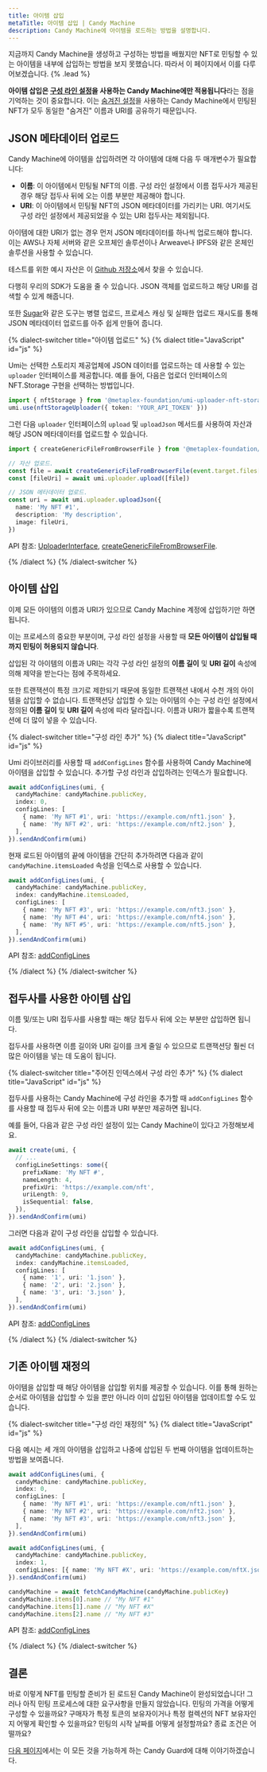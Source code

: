 ```yaml
---
title: 아이템 삽입
metaTitle: 아이템 삽입 | Candy Machine
description: Candy Machine에 아이템을 로드하는 방법을 설명합니다.
---
```


지금까지 Candy Machine을 생성하고 구성하는 방법을 배웠지만 NFT로 민팅할 수 있는 아이템을 내부에 삽입하는 방법을 보지 못했습니다. 따라서 이 페이지에서 이를 다루어보겠습니다. {% .lead %}

**아이템 삽입은 [구성 라인 설정](/kr/candy-machine/settings#config-line-settings)을 사용하는 Candy Machine에만 적용됩니다**라는 점을 기억하는 것이 중요합니다. 이는 [숨겨진 설정](/kr/candy-machine/settings#hidden-settings)을 사용하는 Candy Machine에서 민팅된 NFT가 모두 동일한 "숨겨진" 이름과 URI를 공유하기 때문입니다.

## JSON 메타데이터 업로드

Candy Machine에 아이템을 삽입하려면 각 아이템에 대해 다음 두 매개변수가 필요합니다:

- **이름**: 이 아이템에서 민팅될 NFT의 이름. 구성 라인 설정에서 이름 접두사가 제공된 경우 해당 접두사 뒤에 오는 이름 부분만 제공해야 합니다.
- **URI**: 이 아이템에서 민팅될 NFT의 JSON 메타데이터를 가리키는 URI. 여기서도 구성 라인 설정에서 제공되었을 수 있는 URI 접두사는 제외됩니다.

아이템에 대한 URI가 없는 경우 먼저 JSON 메타데이터를 하나씩 업로드해야 합니다. 이는 AWS나 자체 서버와 같은 오프체인 솔루션이나 Arweave나 IPFS와 같은 온체인 솔루션을 사용할 수 있습니다.

테스트를 위한 예시 자산은 이 [Github 저장소](https://github.com/metaplex-foundation/example-candy-machine-assets)에서 찾을 수 있습니다.

다행히 우리의 SDK가 도움을 줄 수 있습니다. JSON 객체를 업로드하고 해당 URI를 검색할 수 있게 해줍니다.

또한 [Sugar](/kr/candy-machine/sugar)와 같은 도구는 병렬 업로드, 프로세스 캐싱 및 실패한 업로드 재시도를 통해 JSON 메타데이터 업로드를 아주 쉽게 만들어 줍니다.

{% dialect-switcher title="아이템 업로드" %}
{% dialect title="JavaScript" id="js" %}

Umi는 선택한 스토리지 제공업체에 JSON 데이터를 업로드하는 데 사용할 수 있는 `uploader` 인터페이스를 제공합니다. 예를 들어, 다음은 업로더 인터페이스의 NFT.Storage 구현을 선택하는 방법입니다.

```ts
import { nftStorage } from '@metaplex-foundation/umi-uploader-nft-storage'
umi.use(nftStorageUploader({ token: 'YOUR_API_TOKEN' }))
```

그런 다음 `uploader` 인터페이스의 `upload` 및 `uploadJson` 메서드를 사용하여 자산과 해당 JSON 메타데이터를 업로드할 수 있습니다.

```ts
import { createGenericFileFromBrowserFile } from '@metaplex-foundation/umi'

// 자산 업로드.
const file = await createGenericFileFromBrowserFile(event.target.files[0])
const [fileUri] = await umi.uploader.upload([file])

// JSON 메타데이터 업로드.
const uri = await umi.uploader.uploadJson({
  name: 'My NFT #1',
  description: 'My description',
  image: fileUri,
})
```

API 참조: [UploaderInterface](https://umi.typedoc.metaplex.com/interfaces/umi.UploaderInterface.html), [createGenericFileFromBrowserFile](https://umi.typedoc.metaplex.com/functions/umi.createGenericFileFromBrowserFile.html).

{% /dialect %}
{% /dialect-switcher %}

## 아이템 삽입

이제 모든 아이템의 이름과 URI가 있으므로 Candy Machine 계정에 삽입하기만 하면 됩니다.

이는 프로세스의 중요한 부분이며, 구성 라인 설정을 사용할 때 **모든 아이템이 삽입될 때까지 민팅이 허용되지 않습니다**.

삽입된 각 아이템의 이름과 URI는 각각 구성 라인 설정의 **이름 길이** 및 **URI 길이** 속성에 의해 제약을 받는다는 점에 주목하세요.

또한 트랜잭션이 특정 크기로 제한되기 때문에 동일한 트랜잭션 내에서 수천 개의 아이템을 삽입할 수 없습니다. 트랜잭션당 삽입할 수 있는 아이템의 수는 구성 라인 설정에서 정의된 **이름 길이** 및 **URI 길이** 속성에 따라 달라집니다. 이름과 URI가 짧을수록 트랜잭션에 더 많이 넣을 수 있습니다.

{% dialect-switcher title="구성 라인 추가" %}
{% dialect title="JavaScript" id="js" %}

Umi 라이브러리를 사용할 때 `addConfigLines` 함수를 사용하여 Candy Machine에 아이템을 삽입할 수 있습니다. 추가할 구성 라인과 삽입하려는 인덱스가 필요합니다.

```ts
await addConfigLines(umi, {
  candyMachine: candyMachine.publicKey,
  index: 0,
  configLines: [
    { name: 'My NFT #1', uri: 'https://example.com/nft1.json' },
    { name: 'My NFT #2', uri: 'https://example.com/nft2.json' },
  ],
}).sendAndConfirm(umi)
```

현재 로드된 아이템의 끝에 아이템을 간단히 추가하려면 다음과 같이 `candyMachine.itemsLoaded` 속성을 인덱스로 사용할 수 있습니다.

```ts
await addConfigLines(umi, {
  candyMachine: candyMachine.publicKey,
  index: candyMachine.itemsLoaded,
  configLines: [
    { name: 'My NFT #3', uri: 'https://example.com/nft3.json' },
    { name: 'My NFT #4', uri: 'https://example.com/nft4.json' },
    { name: 'My NFT #5', uri: 'https://example.com/nft5.json' },
  ],
}).sendAndConfirm(umi)
```

API 참조: [addConfigLines](https://mpl-candy-machine.typedoc.metaplex.com/functions/addConfigLines.html)

{% /dialect %}
{% /dialect-switcher %}

## 접두사를 사용한 아이템 삽입

이름 및/또는 URI 접두사를 사용할 때는 해당 접두사 뒤에 오는 부분만 삽입하면 됩니다.

접두사를 사용하면 이름 길이와 URI 길이를 크게 줄일 수 있으므로 트랜잭션당 훨씬 더 많은 아이템을 넣는 데 도움이 됩니다.

{% dialect-switcher title="주어진 인덱스에서 구성 라인 추가" %}
{% dialect title="JavaScript" id="js" %}

접두사를 사용하는 Candy Machine에 구성 라인을 추가할 때 `addConfigLines` 함수를 사용할 때 접두사 뒤에 오는 이름과 URI 부분만 제공하면 됩니다.

예를 들어, 다음과 같은 구성 라인 설정이 있는 Candy Machine이 있다고 가정해보세요.

```ts
await create(umi, {
  // ...
  configLineSettings: some({
    prefixName: 'My NFT #',
    nameLength: 4,
    prefixUri: 'https://example.com/nft',
    uriLength: 9,
    isSequential: false,
  }),
}).sendAndConfirm(umi)
```

그러면 다음과 같이 구성 라인을 삽입할 수 있습니다.

```ts
await addConfigLines(umi, {
  candyMachine: candyMachine.publicKey,
  index: candyMachine.itemsLoaded,
  configLines: [
    { name: '1', uri: '1.json' },
    { name: '2', uri: '2.json' },
    { name: '3', uri: '3.json' },
  ],
}).sendAndConfirm(umi)
```

API 참조: [addConfigLines](https://mpl-candy-machine.typedoc.metaplex.com/functions/addConfigLines.html)

{% /dialect %}
{% /dialect-switcher %}

## 기존 아이템 재정의

아이템을 삽입할 때 해당 아이템을 삽입할 위치를 제공할 수 있습니다. 이를 통해 원하는 순서로 아이템을 삽입할 수 있을 뿐만 아니라 이미 삽입된 아이템을 업데이트할 수도 있습니다.

{% dialect-switcher title="구성 라인 재정의" %}
{% dialect title="JavaScript" id="js" %}

다음 예시는 세 개의 아이템을 삽입하고 나중에 삽입된 두 번째 아이템을 업데이트하는 방법을 보여줍니다.

```ts
await addConfigLines(umi, {
  candyMachine: candyMachine.publicKey,
  index: 0,
  configLines: [
    { name: 'My NFT #1', uri: 'https://example.com/nft1.json' },
    { name: 'My NFT #2', uri: 'https://example.com/nft2.json' },
    { name: 'My NFT #3', uri: 'https://example.com/nft3.json' },
  ],
}).sendAndConfirm(umi)

await addConfigLines(umi, {
  candyMachine: candyMachine.publicKey,
  index: 1,
  configLines: [{ name: 'My NFT #X', uri: 'https://example.com/nftX.json' }],
}).sendAndConfirm(umi)

candyMachine = await fetchCandyMachine(candyMachine.publicKey)
candyMachine.items[0].name // "My NFT #1"
candyMachine.items[1].name // "My NFT #X"
candyMachine.items[2].name // "My NFT #3"
```

API 참조: [addConfigLines](https://mpl-candy-machine.typedoc.metaplex.com/functions/addConfigLines.html)

{% /dialect %}
{% /dialect-switcher %}

## 결론

바로 이렇게 NFT를 민팅할 준비가 된 로드된 Candy Machine이 완성되었습니다! 그러나 아직 민팅 프로세스에 대한 요구사항을 만들지 않았습니다. 민팅의 가격을 어떻게 구성할 수 있을까요? 구매자가 특정 토큰의 보유자이거나 특정 컬렉션의 NFT 보유자인지 어떻게 확인할 수 있을까요? 민팅의 시작 날짜를 어떻게 설정할까요? 종료 조건은 어떨까요?

[다음 페이지](/kr/candy-machine/guards)에서는 이 모든 것을 가능하게 하는 Candy Guard에 대해 이야기하겠습니다.